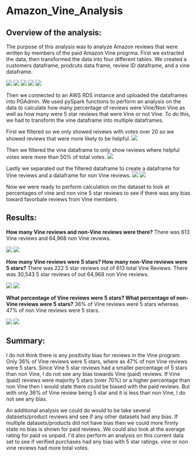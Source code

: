 # Amazon_Vine_Analysis

## Overview of the analysis: 

The purpose of this analysis was to analyze Amazon reviews that were written by members of the paid Amazon Vine progrma. First we extracted the data, then transformed the data into four different tables. We created a customers dataframe, prodcuts data frame, review ID dataframe, and a vine dataframe. 

![](create_dataframe.PNG)
![](customer_dataframe.PNG)
![](products_dataframe.PNG)
![](review_dataframe.PNG)
![](vine_dataframe.PNG)

Then we connected to an AWS RDS instance and uploaded the dataframes into PGAdmin. We used pySpark functions to perform an analysis on the data to calculate how many percentage of reviews were Vine/Non Vine as well as how many were 5 star reviews that were Vine or not Vine. To do this, we had to transform the vine dataframe into multiple dataframes. 

First we filtered so we only showed reivews with votes over 20 so we showed reviews that were more likely to be helpful. 
![](vine_votes.PNG)

Then we filtered the vine dataframe to only show reviews where helpful votes were more than 50% of total votes. 
![](votes_filtered.PNG)

Lastly we separated out the filtered dataframe to create a dataframe for Vine reviews and a dataframe for non Vine reviews.
![](vine_yes.PNG)
![](vine_no.PNG)

Now we were ready to perform calculation on the dataset to look at percentages of vine and non vine 5 star reviews to see if there was any bias toward favorbale reviews from Vine members.


## Results: 

**How many Vine reviews and non-Vine reviews were there?**
There was 613 Vine reviews and 64,968 non Vine reviews.

![](vine_total_reviews.PNG)
![](non_vine_reviews.PNG)


**How many Vine reviews were 5 stars? How many non-Vine reviews were 5 stars?**
There was 222 5 star reviews out of 613 total Vine Reviews. There was 30,543 5 star reviews of out 64,968 non Vine reviews.

![](vine_fivestar_reviews.PNG)
![](non_vine_5star_reviews.PNG)


**What percentage of Vine reviews were 5 stars? What percentage of non-Vine reviews were 5 stars?**
36% of Vine reviews were 5 stars whereas 47% of non Vine reviews were 5 stars.

![](resources/Theater_Outcomes_Vs_Launch.png)
![](resources/Theater_Outcomes_Vs_Launch.png)


## Summary: 

I do not think there is any positivity bias for reviews in the Vine program.  Only 36% of Vine reviews were 5 stars, where as 47% of non Vine reviews were 5 stars. Since Vine 5 star reviews had a smaller percentage of 5 stars than non Vine, I do not see any bias towards Vine (paid) reviews. If Vine (paid) reviews were majority 5 stars (over 70%) or a higher percentage than non Vine then I would state there could be biased with the paid reviews. But with only 36% of Vine review being 5 star and it is less than non Vine, I do not see any bias.  

An additional analysis we could do would to be take several datasets/product reviews and see if any other datasets had any bias. If multiple datasets/products did not have bias then we could more firmly state no bias is shown for paid reviews. We could also look at the average rating for paid vs unpaid.  I'd also perform an analysis on this current data set to see if verified purchases had any bias with 5 star ratings. vine or non vine reviews had more total votes. 
